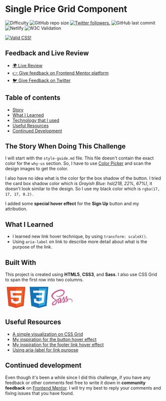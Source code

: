 # Single Price Grid Component

<p align="left">
  <img src="https://img.shields.io/badge/Difficulty-Newbie-14C2C8?style=for-the-badge&logo=frontendmentor" alt="Difficulty">
  <img alt="GitHub repo size" src="https://img.shields.io/github/repo-size/vanzasetia/single-price-grid-component-master?style=for-the-badge&logo=github">
  <a href="https://twitter.com/vanzasetia" target="_blank"><img src="https://img.shields.io/twitter/follow/vanzasetia?logo=twitter&style=for-the-badge" alt="Twitter followers." /></a>
  <img alt="GitHub last commit" src="https://img.shields.io/github/last-commit/vanzasetia/single-price-grid-component-master?style=for-the-badge&logo=git">
  <img alt="Netlify" src="https://img.shields.io/netlify/ba4f3610-b74c-4a56-85d2-a5d94a7590a8?style=for-the-badge&logo=netlify">
  <img alt="W3C Validation" src="">
</p>
<p>
  <a href="http://jigsaw.w3.org/css-validator/check/referer">
    <img style="border:0;width:88px;height:31px"
        src="http://jigsaw.w3.org/css-validator/images/vcss-blue"
        alt="Valid CSS!" />
    </a>
</p>

## Feedback and Live Review
* [🌍 Live Review](https://vanzasetiacommunity.netlify.app/)
* [👉 Give feedback on Frontend Mentor platform](https://www.frontendmentor.io/solutions/using-sass-to-finish-this-challenge-BbXdDmNH9)
* [🐦 Give Feedback on Twitter]()

## Table of contents
- [Story](#the-story-when-doing-this-challenge)
- [What I Learned](#what-i-learned)
- [Technology that I used](#built-with)
- [Useful Resources](#useful-resources)
- [Continued Development](#continued-development)

## The Story When Doing This Challenge
I will start with the `style-guide.md` file. This file doesn't contain the exact color for the `why-us` section. So, I have to use [Color Picker](https://play.google.com/store/apps/details?id=gmikhail.colorpicker) and scan the design images to get the color.

I also have no idea what is the color fpr the box shadow of the button. I tried the card box shadow color which is *Grayish Blue: hsl(218, 22%, 67%)*, it doesn't look similar to the design. So I use my black color which is `rgba(17, 17, 17, 0.2)`.

I added some **special hover effect** for the **Sign Up** button and my attribution.

## What I Learned
* I learned new link hover technique, by using `transform: scaleX()`.
* Using `aria-label` on link to describe more detail about what is the purpose of the link.


## Built With
This project is created using **HTML5**, **CSS3**, and **Sass**. I also use CSS Grid to span the first row into two columns.

<p align="left">
  <img src="https://raw.githubusercontent.com/devicons/devicon/master/icons/html5/html5-original.svg" alt="" width="auto" height="70px">
  <img src="https://raw.githubusercontent.com/devicons/devicon/master/icons/css3/css3-original.svg" alt="" width="auto" height="70px">
  <img src="https://raw.githubusercontent.com/devicons/devicon/master/icons/sass/sass-original.svg" alt="" width="auto" height="70px">
</p>

## Useful Resources
* [A simple visualization on CSS Grid](https://grid.malven.co/)
* [My inspiration for the button hover effect](https://codepen.io/umairkhan14/pen/vEKpZG)
* [My inspiration for the footer link hover effect](https://codepen.io/escapist/pen/EaQygW)
* [Using aria-label for link purpose](https://www.w3.org/WAI/WCAG21/Techniques/aria/ARIA8)


## Continued development
Even though it's been a while since I did this challenge, if you have any feedback or other comments feel free to write it down in **community feedback** on [Frontend Mentor](https://www.frontendmentor.io/solutions/using-sass-to-finish-this-challenge-BbXdDmNH9). I will try my best to reply your comments and fixing issues that you have found.
